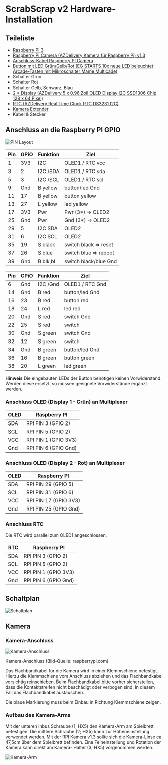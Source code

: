 # ScrabScrap v2 Hardware-Installation

## Teileliste

* [Raspberry PI 3](https://www.raspberrypi.com/products/raspberry-pi-3-model-b/)
* [Raspberry PI Camera (AZDelivery Kamera für Raspberry Pi) v1.3](https://www.az-delivery.de/products/raspberrykamerav1-3)
* [Anschluss-Kabel Raspberry PI Camera](https://www.az-delivery.de/products/200cm-ersatz-flexkabel-fur-raspberry-pi-kamera-und-das-raspberry-pi-display)
* [Button mit LED Grün/Gelb/Rot (EG STARTS 10x neue LED beleuchtet Arcade-Tasten mit Mikroschalter Mame Multicade)](https://www.amazon.de/gp/product/B01N549IDL)
* Schalter Grün
* Schalter Rot
* Schalter Gelb, Schwarz, Blau
* [2 * Display (AZDelivery 5 x 0,96 Zoll OLED Display I2C SSD1306 Chip 128 x 64 Pixel)](https://www.az-delivery.de/products/0-96zolldisplay)
* [RTC (AZDelivery Real Time Clock RTC DS3231 I2C)](https://www.az-delivery.de/products/ds3231-real-time-clock)
* [Kamera Extender](https://www.berrybase.de/kamerakabelverbinder-fuer-raspberry-pi-15-pin-zu-15-pin)
* Kabel & Stecker

<div style="display:none;page-break-after: always;">\pagebreak</div>

## Anschluss an die Raspberry PI GPIO

![PIN Layout](images/pin-layout.png)

Pin | GPiO | Funktion | Ziel
----|------|----------|-----
1   | 3V3  | I2C      | OLED1 / RTC vcc
3   | 2    | I2C /SDA | OLED1 / RTC sda
5   | 3    | I2C /SCL | OLED1 / RTC scl
9   | Gnd  | B yellow | button/led Gnd
11  | 17   | B yellow | button yellow
13  | 27   | L yellow | led yellow
17  | 3V3  | Pwr      | Pwr (3*) => OLED2
25  | Gnd  | Pwr      | Gnd (3*) => OLED2
29  | 5    | I2C SDA  | OLED2
31  | 6    | I2C SCL  | OLED2
35  | 19   | S black  | switch black => reset
37  | 26   | S blue   | switch blue  => reboot
39  | Gnd  | B blk,bl | switch black/blue Gnd

Pin | GPiO | Funktion | Ziel
----|------|----------|-----
6   | Gnd  | I2C /Gnd | OLED1 / RTC Gnd
14  | Gnd  | B red    | button/led Gnd
16  | 23   | B red    | button red
18  | 24   | L red    | led red
20  | Gnd  | S red    | switch Gnd
22  | 25   | S red    | switch
30  | Gnd  | S green  | switch Gnd
32  | 12   | S green  | switch
34  | Gnd  | B green  | button/led Gnd
36  | 16   | B green  | button green
38  | 20   | L green  | led green

__Hinweis__ Die eingebauten LEDs der Button benötigen keinen Vorwiderstand. Werden diese ersetzt,
so müssen geeignete Vorwiderstände ergänzt werden.

<div style="display:none;page-break-after: always;">\pagebreak</div>

### Anschluss OLED (Display 1 - Grün) an Multiplexer

| OLED | Raspberry PI          |
|------|-----------------------|
| SDA  | RPI PIN 3  (GPIO 2)   |
| SCL  | RPI PIN 5  (GPIO 2)   |
| VCC  | RPI PIN 1  (GPIO 3V3) |
| Gnd  | RPI PIN 6  (GPIO Gnd) |

### Anschluss OLED (Display 2 - Rot) an Multiplexer

| OLED | Raspberry PI          |
|------|-----------------------|
| SDA  | RPI PIN 29  (GPIO 5)  |
| SCL  | RPI PIN 31  (GPIO 6)  |
| VCC  | RPI PIN 17 (GPIO 3V3) |
| Gnd  | RPI PIN 25 (GPIO Gnd) |

### Anschluss RTC

Die RTC wird parallel zum OLED1 angeschlossen.

| RTC  | Raspberry PI          |
|------|-----------------------|
| SDA  | RPI PIN 3  (GPIO 2)   |
| SCL  | RPI PIN 5  (GPIO 2)   |
| VCC  | RPI PIN 1  (GPIO 3V3) |
| Gnd  | RPI PIN 6  (GPIO Gnd) |

## Schaltplan

![Schaltplan](images/circuit-diagram.png)

## Kamera

### Kamera-Anschluss

![Kamera-Anschluss](images/camera-connector.png)

Kamera-Anschluss (Bild-Quelle: raspberrypi.com)

Das Flachbandkabel für die Kamera wird in einer Klemmschiene befestigt.
Hierzu die Klemmschiene vom Anschluss abziehen und das Flachbandkabel
vorsichtig reinschieben. Beim Flachbandkabel bitte vorher sicherstellen,
dass die Kontaktstreifen nicht beschädigt oder verbogen sind. In diesem
Fall das Flachbandkabel austauschen.

Die blaue Markierung muss beim Einbau in Richtung Klemmschiene zeigen.

### Aufbau des Kamera-Arms

Mit der unteren Inbus Schraube (1; HX5) den Kamera-Arm am Spielbrett befestigen.
Die mittlere Schraube (2; HX5) kann zur Höheneinstellung verwendet werden. Mit der
RPI Kamera v1.3 sollte sich die Kamera-Linse ca. 47,5cm über dem Spielbrett
befinden. Eine Feineinstellung und Rotation der Kamera kann direkt am Kamera-
Halter (3; HX5) vorgenommen werden.

![Kamera-Arm](images/camera-arm.png)
